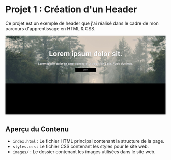 # Projet 1 : Création d'un Header

Ce projet est un exemple de header que j'ai réalisé dans le cadre de mon parcours d'apprentissage en HTML & CSS.

![Aperçu du Header ](./images/forReadMe.png)

## Aperçu du Contenu

- `index.html` : Le fichier HTML principal contenant la structure de la page.
- `styles.css` : Le fichier CSS contenant les styles pour le site web.
- `images/` : Le dossier contenant les images utilisées dans le site web.
